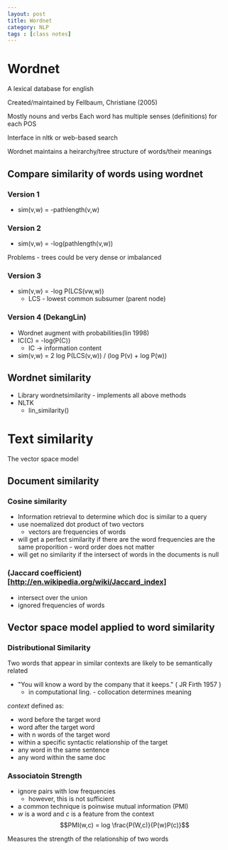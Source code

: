 ```yaml
---
layout: post
title: Wordnet
category: NLP
tags : [class notes]
---
```


# Wordnet
A lexical database for english

Created/maintained by Fellbaum, Christiane (2005)

Mostly nouns and verbs
Each word has multiple senses (definitions) for each POS

Interface in nltk or web-based search

Wordnet maintains a  heirarchy/tree structure of words/their meanings

## Compare similarity of words using wordnet

### Version 1
* sim(v,w) = -pathlength(v,w)

### Version 2
* sim(v,w) = -log(pathlength(v,w))

Problems - trees could be very dense or imbalanced

### Version 3
* sim(v,w) = -log P(LCS(vw,w))
	* LCS - lowest common subsumer (parent node)

### Version 4 (DekangLin)
* Wordnet augment with probabilities(lin 1998)
* IC(C) = -log(P(C))
	* IC -> information content
* sim(v,w) = 2 log P(LCS(v,w)) / (log P(v) + log P(w))

## Wordnet similarity
* Library wordnetsimilarity - implements all above methods
* NLTK
	* lin_similarity()

# Text similarity
The vector space model

## Document similarity
### Cosine similarity
* Information retrieval to determine which doc is similar to a query
* use noemalized dot product of two vectors
	* vectors are frequencies of words
* will get a perfect similarity if there are the word frequencies are the same proporition - word order does not matter
* will get no similarity if the intersect of words in the documents is null

### (Jaccard coefficient)[http://en.wikipedia.org/wiki/Jaccard_index]
* intersect over the union
* ignored frequencies of words

## Vector space model applied to word similarity
### Distributional Similarity
Two words that appear in similar contexts are likely to be semantically related
* "You will know a word by the company that it keeps." ( JR Firth 1957 )
	* in computational ling. - collocation determines meaning

_context_ defined as:
* word before the target word
* word after the target word
* with n words of the target word
* within a specific syntactic relationship of the target
* any word in the same sentence
* any word within the same doc

### Associatoin Strength
* ignore pairs with low frequencies
	* however, this is not sufficient
* a common technique is poinwise mutual information (PMI)
* $w$ is a word and $c$ is a feature from the context
$$PMI(w,c) = log \frac{P(W,c)}{P(w)P(c)}$$

Measures the strength of the relationship of two words









